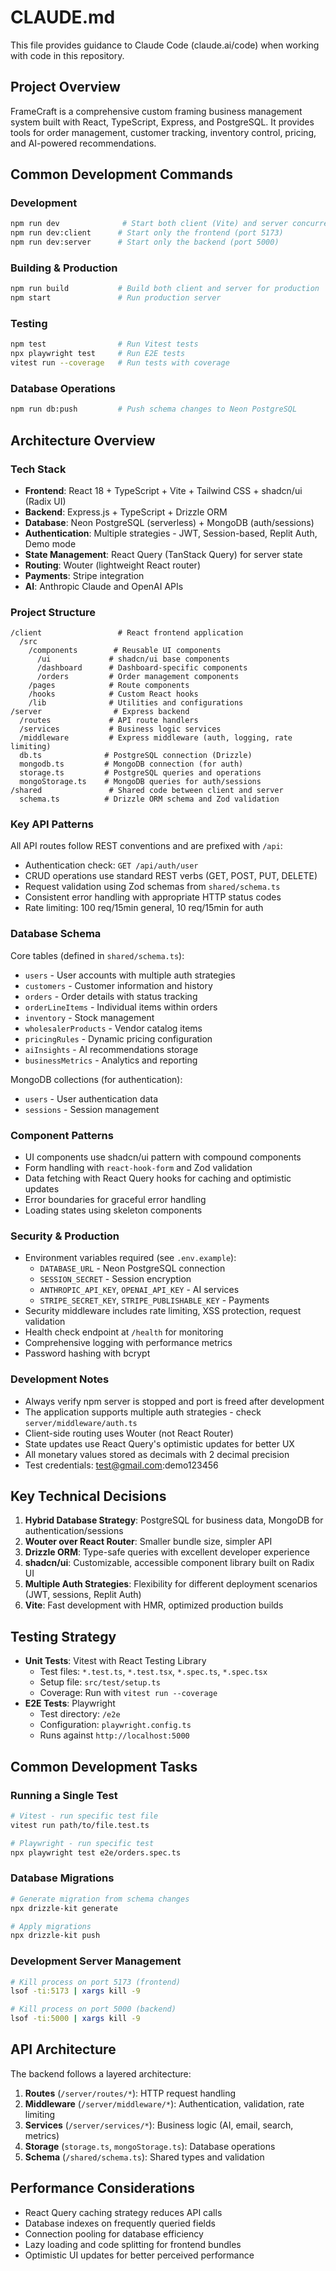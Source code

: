 # CLAUDE.md

This file provides guidance to Claude Code (claude.ai/code) when working with code in this repository.

## Project Overview

FrameCraft is a comprehensive custom framing business management system built with React, TypeScript, Express, and PostgreSQL. It provides tools for order management, customer tracking, inventory control, pricing, and AI-powered recommendations.

## Common Development Commands

### Development
```bash
npm run dev              # Start both client (Vite) and server concurrently
npm run dev:client      # Start only the frontend (port 5173)
npm run dev:server      # Start only the backend (port 5000)
```

### Building & Production
```bash
npm run build           # Build both client and server for production
npm start               # Run production server
```

### Testing
```bash
npm test                # Run Vitest tests
npx playwright test     # Run E2E tests
vitest run --coverage   # Run tests with coverage
```

### Database Operations
```bash
npm run db:push         # Push schema changes to Neon PostgreSQL
```

## Architecture Overview

### Tech Stack
- **Frontend**: React 18 + TypeScript + Vite + Tailwind CSS + shadcn/ui (Radix UI)
- **Backend**: Express.js + TypeScript + Drizzle ORM
- **Database**: Neon PostgreSQL (serverless) + MongoDB (auth/sessions)
- **Authentication**: Multiple strategies - JWT, Session-based, Replit Auth, Demo mode
- **State Management**: React Query (TanStack Query) for server state
- **Routing**: Wouter (lightweight React router)
- **Payments**: Stripe integration
- **AI**: Anthropic Claude and OpenAI APIs

### Project Structure
```
/client                 # React frontend application
  /src
    /components        # Reusable UI components
      /ui             # shadcn/ui base components
      /dashboard      # Dashboard-specific components
      /orders         # Order management components
    /pages            # Route components
    /hooks            # Custom React hooks
    /lib              # Utilities and configurations
/server                # Express backend
  /routes             # API route handlers
  /services           # Business logic services
  /middleware         # Express middleware (auth, logging, rate limiting)
  db.ts              # PostgreSQL connection (Drizzle)
  mongodb.ts         # MongoDB connection (for auth)
  storage.ts         # PostgreSQL queries and operations
  mongoStorage.ts    # MongoDB queries for auth/sessions
/shared               # Shared code between client and server
  schema.ts          # Drizzle ORM schema and Zod validation
```

### Key API Patterns

All API routes follow REST conventions and are prefixed with `/api`:
- Authentication check: `GET /api/auth/user`
- CRUD operations use standard REST verbs (GET, POST, PUT, DELETE)
- Request validation using Zod schemas from `shared/schema.ts`
- Consistent error handling with appropriate HTTP status codes
- Rate limiting: 100 req/15min general, 10 req/15min for auth

### Database Schema

Core tables (defined in `shared/schema.ts`):
- `users` - User accounts with multiple auth strategies
- `customers` - Customer information and history
- `orders` - Order details with status tracking
- `orderLineItems` - Individual items within orders
- `inventory` - Stock management
- `wholesalerProducts` - Vendor catalog items
- `pricingRules` - Dynamic pricing configuration
- `aiInsights` - AI recommendations storage
- `businessMetrics` - Analytics and reporting

MongoDB collections (for authentication):
- `users` - User authentication data
- `sessions` - Session management

### Component Patterns

- UI components use shadcn/ui pattern with compound components
- Form handling with `react-hook-form` and Zod validation
- Data fetching with React Query hooks for caching and optimistic updates
- Error boundaries for graceful error handling
- Loading states using skeleton components

### Security & Production

- Environment variables required (see `.env.example`):
  - `DATABASE_URL` - Neon PostgreSQL connection
  - `SESSION_SECRET` - Session encryption
  - `ANTHROPIC_API_KEY`, `OPENAI_API_KEY` - AI services
  - `STRIPE_SECRET_KEY`, `STRIPE_PUBLISHABLE_KEY` - Payments
- Security middleware includes rate limiting, XSS protection, request validation
- Health check endpoint at `/health` for monitoring
- Comprehensive logging with performance metrics
- Password hashing with bcrypt

### Development Notes

- Always verify npm server is stopped and port is freed after development
- The application supports multiple auth strategies - check `server/middleware/auth.ts`
- Client-side routing uses Wouter (not React Router)
- State updates use React Query's optimistic updates for better UX
- All monetary values stored as decimals with 2 decimal precision
- Test credentials: test@gmail.com:demo123456

## Key Technical Decisions

1. **Hybrid Database Strategy**: PostgreSQL for business data, MongoDB for authentication/sessions
2. **Wouter over React Router**: Smaller bundle size, simpler API
3. **Drizzle ORM**: Type-safe queries with excellent developer experience
4. **shadcn/ui**: Customizable, accessible component library built on Radix UI
5. **Multiple Auth Strategies**: Flexibility for different deployment scenarios (JWT, sessions, Replit Auth)
6. **Vite**: Fast development with HMR, optimized production builds

## Testing Strategy

- **Unit Tests**: Vitest with React Testing Library
  - Test files: `*.test.ts`, `*.test.tsx`, `*.spec.ts`, `*.spec.tsx`
  - Setup file: `src/test/setup.ts`
  - Coverage: Run with `vitest run --coverage`
- **E2E Tests**: Playwright
  - Test directory: `/e2e`
  - Configuration: `playwright.config.ts`
  - Runs against `http://localhost:5000`

## Common Development Tasks

### Running a Single Test
```bash
# Vitest - run specific test file
vitest run path/to/file.test.ts

# Playwright - run specific test
npx playwright test e2e/orders.spec.ts
```

### Database Migrations
```bash
# Generate migration from schema changes
npx drizzle-kit generate

# Apply migrations
npx drizzle-kit push
```

### Development Server Management
```bash
# Kill process on port 5173 (frontend)
lsof -ti:5173 | xargs kill -9

# Kill process on port 5000 (backend)
lsof -ti:5000 | xargs kill -9
```

## API Architecture

The backend follows a layered architecture:
1. **Routes** (`/server/routes/*`): HTTP request handling
2. **Middleware** (`/server/middleware/*`): Authentication, validation, rate limiting
3. **Services** (`/server/services/*`): Business logic (AI, email, search, metrics)
4. **Storage** (`storage.ts`, `mongoStorage.ts`): Database operations
5. **Schema** (`/shared/schema.ts`): Shared types and validation

## Performance Considerations

- React Query caching strategy reduces API calls
- Database indexes on frequently queried fields
- Connection pooling for database efficiency
- Lazy loading and code splitting for frontend bundles
- Optimistic UI updates for better perceived performance